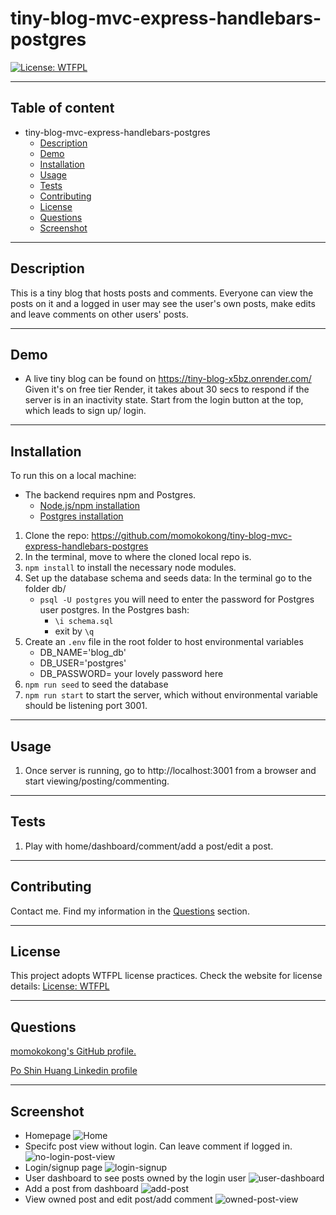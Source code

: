 # tiny-blog-mvc-express-handlebars-postgres
[![License: WTFPL](https://img.shields.io/badge/License-WTFPL-brightgreen.svg)](http://www.wtfpl.net/about/)
***
## Table of content
- tiny-blog-mvc-express-handlebars-postgres
  - [Description](#description)
  - [Demo](#demo)
  - [Installation](#installation)
  - [Usage](#usage)
  - [Tests](#tests)
  - [Contributing](#contributing)
  - [License](#license)
  - [Questions](#Questions)
  - [Screenshot](#Screenshot)
***
## Description
This is a tiny blog that hosts posts and comments.  Everyone can view the posts on it and a logged in user may see the user's own posts, make edits and leave comments on other users' posts.

***
## Demo
- A live tiny blog can be found on https://tiny-blog-x5bz.onrender.com/ Given it's on free tier Render, it takes about 30 secs to respond if the server is in an inactivity state.  Start from the login button at the top, which leads to sign up/ login.

***
## Installation
To run this on a local machine:
- The backend requires npm and Postgres.  
  - [Node.js/npm installation](https://docs.npmjs.com/downloading-and-installing-node-js-and-npm)
  - [Postgres installation](https://www.postgresql.org/download/)
1. Clone the repo: https://github.com/momokokong/tiny-blog-mvc-express-handlebars-postgres
2. In the terminal, move to where the cloned local repo is.
3. `npm install` to install the necessary node modules.
4. Set up the database schema and seeds data: In the terminal go to the folder db/
   - `psql -U postgres` you will need to enter the password for Postgres user postgres. In the Postgres bash:
     - `\i schema.sql` 
     - exit by `\q`
5. Create an `.env` file in the root folder to host environmental variables
   - DB_NAME='blog_db'
   - DB_USER='postgres'
   - DB_PASSWORD= your lovely password here
5. `npm run seed` to seed the database
6. `npm run start` to start the server, which without environmental variable should be listening port 3001. 

***
## Usage
1. Once server is running, go to http://localhost:3001 from a browser and start viewing/posting/commenting. 

***
## Tests
1. Play with home/dashboard/comment/add a post/edit a post.
   
***
## Contributing
Contact me.  Find my information in the [Questions](#Questions) section.

***
## License
This project adopts WTFPL license practices. Check the website for license details: [License: WTFPL](http://www.wtfpl.net/about/)

***
## Questions
[momokokong's GitHub profile.](https://github.com/momokokong)

[Po Shin Huang Linkedin profile](https://www.linkedin.com/in/poshinhuang/)

***
## Screenshot
- Homepage
![Home](./screenshot/Home.png)
- Specifc post view without login.  Can leave comment if logged in.
![no-login-post-view](./screenshot/no-login-post-view.png)
- Login/signup page
![login-signup](./screenshot/login-signup.png)
- User dashboard to see posts owned by the login user
![user-dashboard](./screenshot/user-dashboard.png)
- Add a post from dashboard
![add-post](./screenshot/add-post.png)
- View owned post and edit post/add comment
![owned-post-view](./screenshot/owned-post-view.png)


